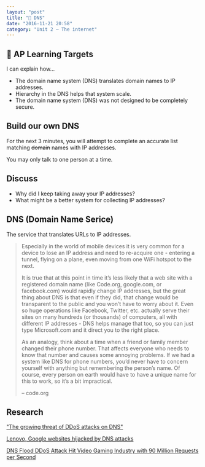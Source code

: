 ```yaml
---
layout: "post"
title: "📛 DNS"
date: "2016-11-21 20:58"
category: "Unit 2 – The internet"
---
```


## 🎯 AP Learning Targets
I can explain how...

- The domain name system (DNS) translates domain names to IP addresses.
- Hierarchy in the DNS helps that system scale.
- The domain name system (DNS) was not designed to be completely secure.

## Build our own DNS

For the next 3 minutes, you will attempt to complete an accurate list matching ~~domain~~ names with IP addresses.

You may only talk to one person at a time.

## Discuss
- Why did I keep taking away your IP addresses?
- What might be a better system for collecting IP addresses?

## DNS (Domain Name Serice)
The service that translates URLs to IP addresses.

> Especially in the world of mobile devices it is very common for a device to lose an IP address and need to re-acquire one - entering a tunnel, flying on a plane, even moving from one WiFi hotspot to the next.
>
> It is true that at this point in time it’s less likely that a web site with a registered domain name (like Code.org, google.com, or facebook.com) would rapidly change IP addresses, but the great thing about DNS is that even if they did, that change would be transparent to the public and you won’t have to worry about it. Even so huge operations like Facebook, Twitter, etc. actually serve their sites on many hundreds (or thousands) of computers, all with different IP addresses - DNS helps manage that too, so you can just type Microsoft.com and it direct you to the right place.
>
> As an analogy, think about a time when a friend or family member changed their phone number. That affects everyone who needs to know that number and causes some annoying problems. If we had a system like DNS for phone numbers, you’d never have to concern yourself with anything but remembering the person’s name. Of course, every person on earth would have to have a unique name for this to work, so it’s a bit impractical.
>
> – code.org

## Research
["The growing threat of DDoS attacks on DNS"](http://www.information-age.com/growing-threat-ddos-attacks-dns-123459033/)

[Lenovo, Google websites hijacked by DNS attacks](http://www.pcworld.com/article/2889392/like-google-in-vietnam-lenovo-tripped-up-by-a-dns-attack.html)

[DNS Flood DDoS Attack Hit Video Gaming Industry with 90 Million Requests per Second](http://thehackernews.com/2014/06/dns-flood-ddos-attack-hit-video-gaming.html)
